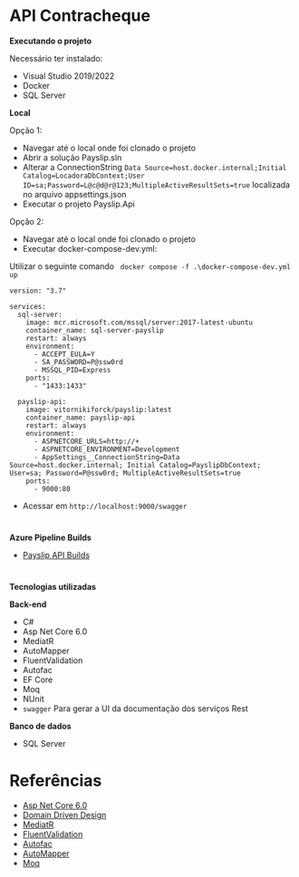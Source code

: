 # API Contracheque

**Executando o projeto**

Necessário ter instalado:

- Visual Studio 2019/2022
- Docker
- SQL Server

**Local**

Opção 1:
- Navegar até o local onde foi clonado o projeto
- Abrir a solução Payslip.sln
- Alterar a ConnectionString `Data Source=host.docker.internal;Initial Catalog=LocadoraDbContext;User ID=sa;Password=L@c@d@r@123;MultipleActiveResultSets=true` localizada no arquivo appsettings.json
- Executar o projeto Payslip.Api

Opção 2:
- Navegar até o local onde foi clonado o projeto
- Executar docker-compose-dev.yml:

Utilizar o seguinte comando ``` docker compose -f .\docker-compose-dev.yml up```

```
version: "3.7"

services:
  sql-server:
    image: mcr.microsoft.com/mssql/server:2017-latest-ubuntu
    container_name: sql-server-payslip
    restart: always 
    environment:
      - ACCEPT_EULA=Y
      - SA_PASSWORD=P@ssw0rd
      - MSSQL_PID=Express
    ports:
      - "1433:1433"
      
  payslip-api:
    image: vitornikiforck/payslip:latest
    container_name: payslip-api
    restart: always
    environment:
      - ASPNETCORE_URLS=http://+
      - ASPNETCORE_ENVIRONMENT=Development
      - AppSettings__ConnectionString=Data Source=host.docker.internal; Initial Catalog=PayslipDbContext; User=sa; Password=P@ssw0rd; MultipleActiveResultSets=true
    ports:
      - 9000:80
```
- Acessar em ```http://localhost:9000/swagger```

#

**Azure Pipeline Builds**
- [Payslip API Builds](https://dev.azure.com/vitornikiforck/Payslip/_build)

#

**Tecnologias utilizadas**

**Back-end**
- C#
- Asp Net Core 6.0
- MediatR
- AutoMapper
- FluentValidation 
- Autofac
- EF Core
- Moq
- NUnit
- `swagger` Para gerar a UI da documentação dos serviços Rest

**Banco de dados**
 - SQL Server


# Referências 
- [Asp Net Core 6.0](https://docs.microsoft.com/en-us/aspnet/core/release-notes/aspnetcore-6.0?view=aspnetcore-6.0)
- [Domain Driven Design](https://martinfowler.com/tags/domain%20driven%20design.html)
- [MediatR](https://github.com/jbogard/MediatR/wiki)
- [FluentValidation](https://fluentvalidation.net/)
- [Autofac](https://autofac.readthedocs.io/en/latest/integration/aspnetcore.html)
- [AutoMapper](https://docs.automapper.org/en/latest/)
- [Moq](https://documentation.help/Moq/)




 
